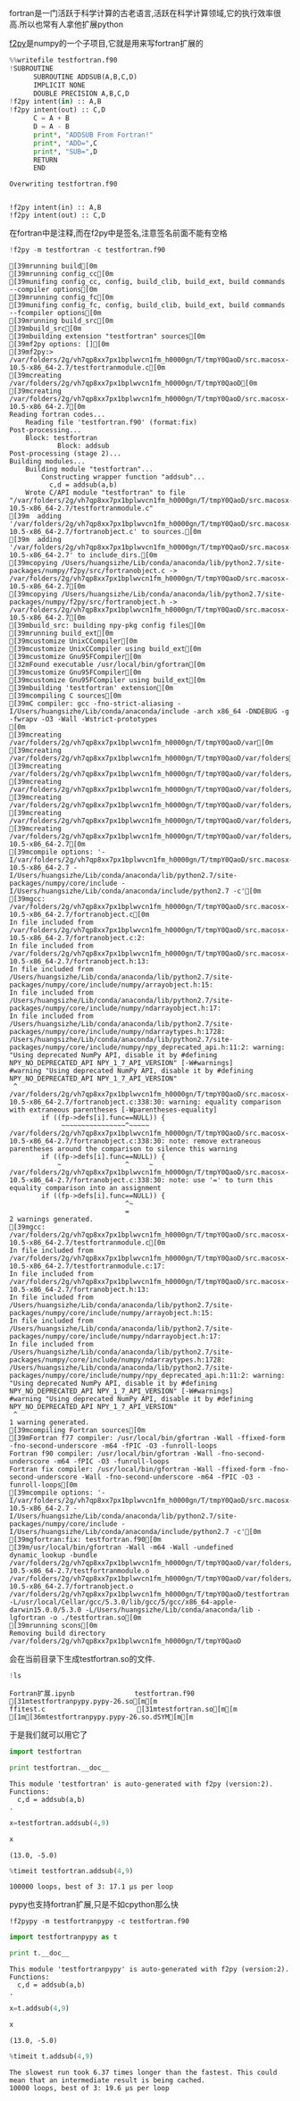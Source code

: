 
fortran是一门活跃于科学计算的古老语言,活跃在科学计算领域,它的执行效率很高.所以也常有人拿他扩展python

[f2py](https://sysbio.ioc.ee/projects/f2py2e/)是numpy的一个子项目,它就是用来写fortran扩展的


```python
%%writefile testfortran.f90
!SUBROUTINE        
      SUBROUTINE ADDSUB(A,B,C,D)  
      IMPLICIT NONE  
      DOUBLE PRECISION A,B,C,D  
!f2py intent(in) :: A,B  
!f2py intent(out) :: C,D  
      C = A + B  
      D = A - B  
      print*, "ADDSUB From Fortran!"  
      print*, "ADD=",C  
      print*, "SUB=",D  
      RETURN  
      END  
```

    Overwriting testfortran.f90


    !f2py intent(in) :: A,B  
    !f2py intent(out) :: C,D  
    
在fortran中是注释,而在f2py中是签名,注意签名前面不能有空格


```python
!f2py -m testfortran -c testfortran.f90  
```

    [39mrunning build[0m
    [39mrunning config_cc[0m
    [39munifing config_cc, config, build_clib, build_ext, build commands --compiler options[0m
    [39mrunning config_fc[0m
    [39munifing config_fc, config, build_clib, build_ext, build commands --fcompiler options[0m
    [39mrunning build_src[0m
    [39mbuild_src[0m
    [39mbuilding extension "testfortran" sources[0m
    [39mf2py options: [][0m
    [39mf2py:> /var/folders/2g/vh7qp8xx7px1bplwvcn1fm_h0000gn/T/tmpY0QaoD/src.macosx-10.5-x86_64-2.7/testfortranmodule.c[0m
    [39mcreating /var/folders/2g/vh7qp8xx7px1bplwvcn1fm_h0000gn/T/tmpY0QaoD[0m
    [39mcreating /var/folders/2g/vh7qp8xx7px1bplwvcn1fm_h0000gn/T/tmpY0QaoD/src.macosx-10.5-x86_64-2.7[0m
    Reading fortran codes...
    	Reading file 'testfortran.f90' (format:fix)
    Post-processing...
    	Block: testfortran
    			Block: addsub
    Post-processing (stage 2)...
    Building modules...
    	Building module "testfortran"...
    		Constructing wrapper function "addsub"...
    		  c,d = addsub(a,b)
    	Wrote C/API module "testfortran" to file "/var/folders/2g/vh7qp8xx7px1bplwvcn1fm_h0000gn/T/tmpY0QaoD/src.macosx-10.5-x86_64-2.7/testfortranmodule.c"
    [39m  adding '/var/folders/2g/vh7qp8xx7px1bplwvcn1fm_h0000gn/T/tmpY0QaoD/src.macosx-10.5-x86_64-2.7/fortranobject.c' to sources.[0m
    [39m  adding '/var/folders/2g/vh7qp8xx7px1bplwvcn1fm_h0000gn/T/tmpY0QaoD/src.macosx-10.5-x86_64-2.7' to include_dirs.[0m
    [39mcopying /Users/huangsizhe/Lib/conda/anaconda/lib/python2.7/site-packages/numpy/f2py/src/fortranobject.c -> /var/folders/2g/vh7qp8xx7px1bplwvcn1fm_h0000gn/T/tmpY0QaoD/src.macosx-10.5-x86_64-2.7[0m
    [39mcopying /Users/huangsizhe/Lib/conda/anaconda/lib/python2.7/site-packages/numpy/f2py/src/fortranobject.h -> /var/folders/2g/vh7qp8xx7px1bplwvcn1fm_h0000gn/T/tmpY0QaoD/src.macosx-10.5-x86_64-2.7[0m
    [39mbuild_src: building npy-pkg config files[0m
    [39mrunning build_ext[0m
    [39mcustomize UnixCCompiler[0m
    [39mcustomize UnixCCompiler using build_ext[0m
    [39mcustomize Gnu95FCompiler[0m
    [32mFound executable /usr/local/bin/gfortran[0m
    [39mcustomize Gnu95FCompiler[0m
    [39mcustomize Gnu95FCompiler using build_ext[0m
    [39mbuilding 'testfortran' extension[0m
    [39mcompiling C sources[0m
    [39mC compiler: gcc -fno-strict-aliasing -I/Users/huangsizhe/Lib/conda/anaconda/include -arch x86_64 -DNDEBUG -g -fwrapv -O3 -Wall -Wstrict-prototypes
    [0m
    [39mcreating /var/folders/2g/vh7qp8xx7px1bplwvcn1fm_h0000gn/T/tmpY0QaoD/var[0m
    [39mcreating /var/folders/2g/vh7qp8xx7px1bplwvcn1fm_h0000gn/T/tmpY0QaoD/var/folders[0m
    [39mcreating /var/folders/2g/vh7qp8xx7px1bplwvcn1fm_h0000gn/T/tmpY0QaoD/var/folders/2g[0m
    [39mcreating /var/folders/2g/vh7qp8xx7px1bplwvcn1fm_h0000gn/T/tmpY0QaoD/var/folders/2g/vh7qp8xx7px1bplwvcn1fm_h0000gn[0m
    [39mcreating /var/folders/2g/vh7qp8xx7px1bplwvcn1fm_h0000gn/T/tmpY0QaoD/var/folders/2g/vh7qp8xx7px1bplwvcn1fm_h0000gn/T[0m
    [39mcreating /var/folders/2g/vh7qp8xx7px1bplwvcn1fm_h0000gn/T/tmpY0QaoD/var/folders/2g/vh7qp8xx7px1bplwvcn1fm_h0000gn/T/tmpY0QaoD[0m
    [39mcreating /var/folders/2g/vh7qp8xx7px1bplwvcn1fm_h0000gn/T/tmpY0QaoD/var/folders/2g/vh7qp8xx7px1bplwvcn1fm_h0000gn/T/tmpY0QaoD/src.macosx-10.5-x86_64-2.7[0m
    [39mcompile options: '-I/var/folders/2g/vh7qp8xx7px1bplwvcn1fm_h0000gn/T/tmpY0QaoD/src.macosx-10.5-x86_64-2.7 -I/Users/huangsizhe/Lib/conda/anaconda/lib/python2.7/site-packages/numpy/core/include -I/Users/huangsizhe/Lib/conda/anaconda/include/python2.7 -c'[0m
    [39mgcc: /var/folders/2g/vh7qp8xx7px1bplwvcn1fm_h0000gn/T/tmpY0QaoD/src.macosx-10.5-x86_64-2.7/fortranobject.c[0m
    In file included from /var/folders/2g/vh7qp8xx7px1bplwvcn1fm_h0000gn/T/tmpY0QaoD/src.macosx-10.5-x86_64-2.7/fortranobject.c:2:
    In file included from /var/folders/2g/vh7qp8xx7px1bplwvcn1fm_h0000gn/T/tmpY0QaoD/src.macosx-10.5-x86_64-2.7/fortranobject.h:13:
    In file included from /Users/huangsizhe/Lib/conda/anaconda/lib/python2.7/site-packages/numpy/core/include/numpy/arrayobject.h:15:
    In file included from /Users/huangsizhe/Lib/conda/anaconda/lib/python2.7/site-packages/numpy/core/include/numpy/ndarrayobject.h:17:
    In file included from /Users/huangsizhe/Lib/conda/anaconda/lib/python2.7/site-packages/numpy/core/include/numpy/ndarraytypes.h:1728:
    /Users/huangsizhe/Lib/conda/anaconda/lib/python2.7/site-packages/numpy/core/include/numpy/npy_deprecated_api.h:11:2: warning: "Using deprecated NumPy API, disable it by #defining NPY_NO_DEPRECATED_API NPY_1_7_API_VERSION" [-W#warnings]
    #warning "Using deprecated NumPy API, disable it by #defining NPY_NO_DEPRECATED_API NPY_1_7_API_VERSION"
     ^
    /var/folders/2g/vh7qp8xx7px1bplwvcn1fm_h0000gn/T/tmpY0QaoD/src.macosx-10.5-x86_64-2.7/fortranobject.c:338:30: warning: equality comparison with extraneous parentheses [-Wparentheses-equality]
            if ((fp->defs[i].func==NULL)) {
                 ~~~~~~~~~~~~~~~~^~~~~~
    /var/folders/2g/vh7qp8xx7px1bplwvcn1fm_h0000gn/T/tmpY0QaoD/src.macosx-10.5-x86_64-2.7/fortranobject.c:338:30: note: remove extraneous parentheses around the comparison to silence this warning
            if ((fp->defs[i].func==NULL)) {
                ~                ^     ~
    /var/folders/2g/vh7qp8xx7px1bplwvcn1fm_h0000gn/T/tmpY0QaoD/src.macosx-10.5-x86_64-2.7/fortranobject.c:338:30: note: use '=' to turn this equality comparison into an assignment
            if ((fp->defs[i].func==NULL)) {
                                 ^~
                                 =
    2 warnings generated.
    [39mgcc: /var/folders/2g/vh7qp8xx7px1bplwvcn1fm_h0000gn/T/tmpY0QaoD/src.macosx-10.5-x86_64-2.7/testfortranmodule.c[0m
    In file included from /var/folders/2g/vh7qp8xx7px1bplwvcn1fm_h0000gn/T/tmpY0QaoD/src.macosx-10.5-x86_64-2.7/testfortranmodule.c:17:
    In file included from /var/folders/2g/vh7qp8xx7px1bplwvcn1fm_h0000gn/T/tmpY0QaoD/src.macosx-10.5-x86_64-2.7/fortranobject.h:13:
    In file included from /Users/huangsizhe/Lib/conda/anaconda/lib/python2.7/site-packages/numpy/core/include/numpy/arrayobject.h:15:
    In file included from /Users/huangsizhe/Lib/conda/anaconda/lib/python2.7/site-packages/numpy/core/include/numpy/ndarrayobject.h:17:
    In file included from /Users/huangsizhe/Lib/conda/anaconda/lib/python2.7/site-packages/numpy/core/include/numpy/ndarraytypes.h:1728:
    /Users/huangsizhe/Lib/conda/anaconda/lib/python2.7/site-packages/numpy/core/include/numpy/npy_deprecated_api.h:11:2: warning: "Using deprecated NumPy API, disable it by #defining NPY_NO_DEPRECATED_API NPY_1_7_API_VERSION" [-W#warnings]
    #warning "Using deprecated NumPy API, disable it by #defining NPY_NO_DEPRECATED_API NPY_1_7_API_VERSION"
     ^
    1 warning generated.
    [39mcompiling Fortran sources[0m
    [39mFortran f77 compiler: /usr/local/bin/gfortran -Wall -ffixed-form -fno-second-underscore -m64 -fPIC -O3 -funroll-loops
    Fortran f90 compiler: /usr/local/bin/gfortran -Wall -fno-second-underscore -m64 -fPIC -O3 -funroll-loops
    Fortran fix compiler: /usr/local/bin/gfortran -Wall -ffixed-form -fno-second-underscore -Wall -fno-second-underscore -m64 -fPIC -O3 -funroll-loops[0m
    [39mcompile options: '-I/var/folders/2g/vh7qp8xx7px1bplwvcn1fm_h0000gn/T/tmpY0QaoD/src.macosx-10.5-x86_64-2.7 -I/Users/huangsizhe/Lib/conda/anaconda/lib/python2.7/site-packages/numpy/core/include -I/Users/huangsizhe/Lib/conda/anaconda/include/python2.7 -c'[0m
    [39mgfortran:fix: testfortran.f90[0m
    [39m/usr/local/bin/gfortran -Wall -m64 -Wall -undefined dynamic_lookup -bundle /var/folders/2g/vh7qp8xx7px1bplwvcn1fm_h0000gn/T/tmpY0QaoD/var/folders/2g/vh7qp8xx7px1bplwvcn1fm_h0000gn/T/tmpY0QaoD/src.macosx-10.5-x86_64-2.7/testfortranmodule.o /var/folders/2g/vh7qp8xx7px1bplwvcn1fm_h0000gn/T/tmpY0QaoD/var/folders/2g/vh7qp8xx7px1bplwvcn1fm_h0000gn/T/tmpY0QaoD/src.macosx-10.5-x86_64-2.7/fortranobject.o /var/folders/2g/vh7qp8xx7px1bplwvcn1fm_h0000gn/T/tmpY0QaoD/testfortran.o -L/usr/local/Cellar/gcc/5.3.0/lib/gcc/5/gcc/x86_64-apple-darwin15.0.0/5.3.0 -L/Users/huangsizhe/Lib/conda/anaconda/lib -lgfortran -o ./testfortran.so[0m
    [39mrunning scons[0m
    Removing build directory /var/folders/2g/vh7qp8xx7px1bplwvcn1fm_h0000gn/T/tmpY0QaoD


会在当前目录下生成testfortran.so的文件.


```python
!ls
```

    Fortran扩展.ipynb               testfortran.f90                 [31mtestfortranpypy.pypy-26.so[m[m
    ffitest.c                       [31mtestfortran.so[m[m                  [1m[36mtestfortranpypy.pypy-26.so.dSYM[m[m


于是我们就可以用它了


```python
import testfortran
```


```python
print testfortran.__doc__  
```

    This module 'testfortran' is auto-generated with f2py (version:2).
    Functions:
      c,d = addsub(a,b)
    .



```python
x=testfortran.addsub(4,9)
```


```python
x
```




    (13.0, -5.0)




```python
%timeit testfortran.addsub(4,9)
```

    100000 loops, best of 3: 17.1 µs per loop


pypy也支持fortran扩展,只是不如cpython那么快

    !f2pypy -m testfortranpypy -c testfortran.f90  


```python
import testfortranpypy as t
```


```python
print t.__doc__  
```

    This module 'testfortranpypy' is auto-generated with f2py (version:2).
    Functions:
      c,d = addsub(a,b)
    .



```python
x=t.addsub(4,9)
```


```python
x
```




    (13.0, -5.0)




```python
%timeit t.addsub(4,9)
```

    The slowest run took 6.37 times longer than the fastest. This could mean that an intermediate result is being cached.
    10000 loops, best of 3: 19.6 µs per loop

